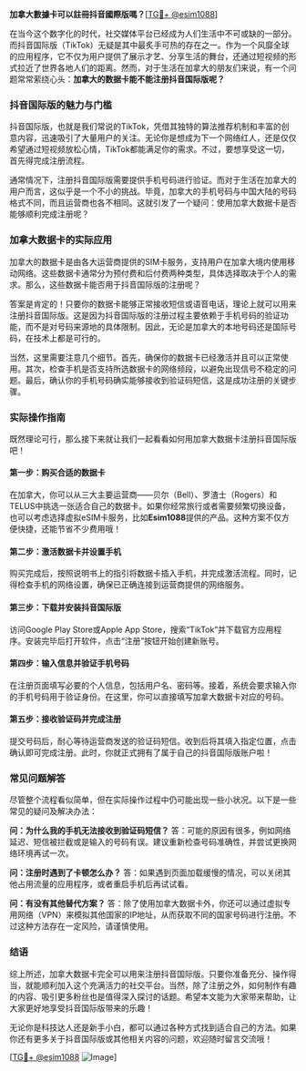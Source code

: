 **加拿大數據卡可以註冊抖音國際版嗎？**[[TG💪+ @esim1088](https://t.me/s/esim1088)]

在当今这个数字化的时代，社交媒体平台已经成为人们生活中不可或缺的一部分。而抖音国际版（TikTok）无疑是其中最炙手可热的存在之一。作为一个风靡全球的应用程序，它不仅为用户提供了展示才艺、分享生活的舞台，还通过短视频的形式拉近了世界各地人们的距离。然而，对于生活在加拿大的朋友们来说，有一个问题常常萦绕心头：**加拿大的数据卡能不能注册抖音国际版呢？**

### 抖音国际版的魅力与门槛

抖音国际版，也就是我们常说的TikTok，凭借其独特的算法推荐机制和丰富的创意内容，迅速吸引了大量用户的关注。无论你是想成为下一个网络红人，还是仅仅希望通过短视频放松心情，TikTok都能满足你的需求。不过，要想享受这一切，首先得完成注册流程。

通常情况下，注册抖音国际版需要提供手机号码进行验证。而对于生活在加拿大的用户而言，这似乎是一个不小的挑战。毕竟，加拿大的手机号码与中国大陆的号码格式不同，而且运营商也各不相同。这就引发了一个疑问：使用加拿大数据卡是否能够顺利完成注册呢？

### 加拿大数据卡的实际应用

加拿大的数据卡是由各大运营商提供的SIM卡服务，支持用户在加拿大境内使用移动网络。这些数据卡通常分为预付费和后付费两种类型，具体选择取决于个人的需求。那么，这些数据卡能否用于抖音国际版的注册呢？

答案是肯定的！只要你的数据卡能够正常接收短信或语音电话，理论上就可以用来注册抖音国际版。这是因为抖音国际版的注册过程主要依赖于手机号码的验证功能，而不是对号码来源地的具体限制。因此，无论是加拿大的本地号码还是国际号码，在技术上都是可行的。

当然，这里需要注意几个细节。首先，确保你的数据卡已经激活并且可以正常使用。其次，检查手机是否支持所选数据卡的网络频段，以避免出现信号不稳定的问题。最后，确认你的手机号码确实能够接收到验证码短信，这是成功注册的关键步骤。

### 实际操作指南

既然理论可行，那么接下来就让我们一起看看如何用加拿大数据卡注册抖音国际版吧！

#### 第一步：购买合适的数据卡
在加拿大，你可以从三大主要运营商——贝尔（Bell）、罗渣士（Rogers）和TELUS中挑选一张适合自己的数据卡。如果你经常旅行或者需要频繁切换设备，也可以考虑选择虚拟eSIM卡服务，比如**Esim1088**提供的产品。这种方案不仅方便快捷，还能节省不少费用哦！

#### 第二步：激活数据卡并设置手机
购买完成后，按照说明书上的指引将数据卡插入手机，并完成激活流程。同时，记得检查手机的网络设置，确保已正确连接到运营商提供的网络服务。

#### 第三步：下载并安装抖音国际版
访问Google Play Store或Apple App Store，搜索“TikTok”并下载官方应用程序。安装完毕后打开软件，点击“注册”按钮开始创建新账号。

#### 第四步：输入信息并验证手机号码
在注册页面填写必要的个人信息，包括用户名、密码等。接着，系统会要求输入你的手机号码用于验证身份。在这里，你可以直接填写加拿大数据卡对应的号码。

#### 第五步：接收验证码并完成注册
提交号码后，耐心等待运营商发送的验证码短信。收到后将其填入指定位置，点击确认即可完成注册。此时，你就正式拥有了属于自己的抖音国际版账户啦！

### 常见问题解答

尽管整个流程看似简单，但在实际操作过程中仍可能出现一些小状况。以下是一些常见的疑问及解决办法：

**问：为什么我的手机无法接收到验证码短信？**
答：可能的原因有很多，例如网络延迟、短信被拦截或是输入的号码有误。建议重新检查号码准确性，并尝试更换网络环境再试一次。

**问：注册时遇到了卡顿怎么办？**
答：如果遇到页面加载缓慢的情况，可以关闭其他占用流量的应用程序，或者重启手机后再试试看。

**问：有没有其他替代方案？**
答：除了使用加拿大数据卡外，你还可以通过虚拟专用网络（VPN）来模拟其他国家的IP地址，从而获取不同的国家号码进行注册。不过这种方法存在一定风险，请谨慎使用。

### 结语

综上所述，加拿大数据卡完全可以用来注册抖音国际版。只要你准备充分、操作得当，就能顺利加入这个充满活力的社交平台。当然，除了注册之外，如何制作有趣的内容、吸引更多粉丝也是值得深入探讨的话题。希望本文能为大家带来帮助，让大家更好地享受抖音国际版带来的乐趣！

无论你是科技达人还是新手小白，都可以通过各种方式找到适合自己的方法。如果你还有更多关于抖音国际版或其他相关内容的问题，欢迎随时留言交流哦！

[[TG💪+ @esim1088](https://t.me/s/esim1088) ![Image](https://i.postimg.cc/4NQfJmqS/Snipaste-2025-05-13-00-14-12.png)]